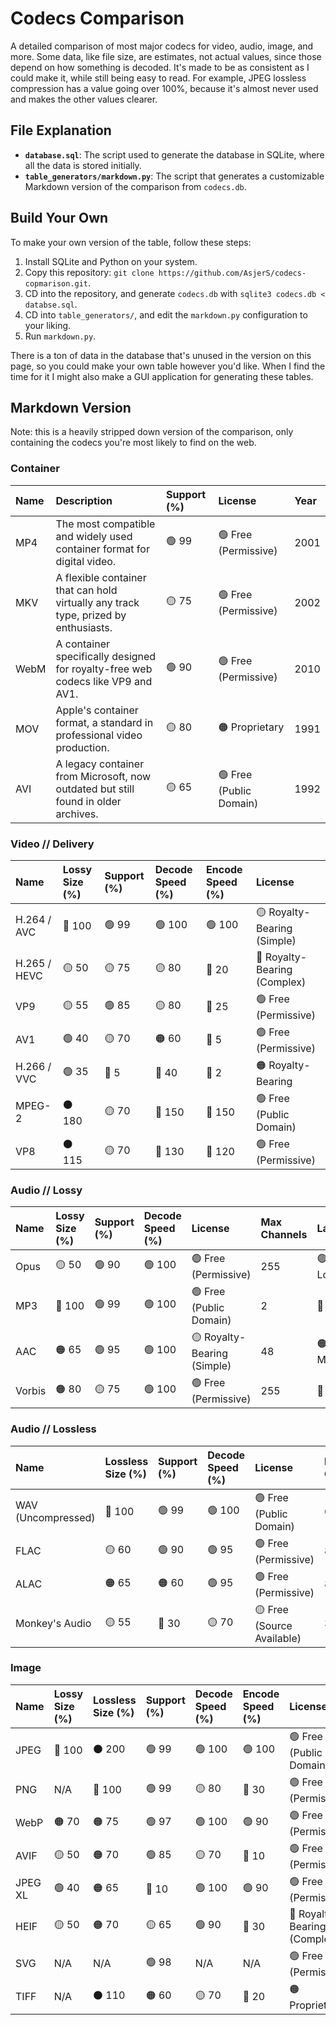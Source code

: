 # Codecs Comparison

A detailed comparison of most major codecs for video, audio, image, and more. Some data, like file size, are estimates, not actual values, since those depend on how something is decoded. It's made to be as consistent as I could make it, while still being easy to read. For example, JPEG lossless compression has a value going over 100%, because it's almost never used and makes the other values clearer.

## File Explanation

- **`database.sql`**: The script used to generate the database in SQLite, where all the data is stored initially.
- **`table_generators/markdown.py`**: The script that generates a customizable Markdown version of the comparison from `codecs.db`.

## Build Your Own

To make your own version of the table, follow these steps:

1. Install SQLite and Python on your system.
2. Copy this repository: `git clone https://github.com/AsjerS/codecs-copmarison.git`.
3. CD into the repository, and generate `codecs.db` with `sqlite3 codecs.db < databse.sql`.
4. CD into `table_generators/`, and edit the `markdown.py` configuration to your liking.
5. Run `markdown.py`.

There is a ton of data in the database that's unused in the version on this page, so you could make your own table however you'd like. When I find the time for it I might also make a GUI application for generating these tables.

## Markdown Version

Note: this is a heavily stripped down version of the comparison, only containing the codecs you're most likely to find on the web.

### Container

| Name | Description | Support (%) | License | Year |
|:---|:---|:---|:---|:---|
| MP4 | The most compatible and widely used container format for digital video. | 🟢 99 | 🟢 Free (Permissive) | 2001 |
| MKV | A flexible container that can hold virtually any track type, prized by enthusiasts. | 🟡 75 | 🟢 Free (Permissive) | 2002 |
| WebM | A container specifically designed for royalty-free web codecs like VP9 and AV1. | 🟢 90 | 🟢 Free (Permissive) | 2010 |
| MOV | Apple's container format, a standard in professional video production. | 🟡 80 | 🟠 Proprietary | 1991 |
| AVI | A legacy container from Microsoft, now outdated but still found in older archives. | 🟡 65 | 🟢 Free (Public Domain) | 1992 |

### Video // Delivery

| Name | Lossy Size (%) | Support (%) | Decode Speed (%) | Encode Speed (%) | License |
|:---|:---|:---|:---|:---|:---|
| H.264 / AVC | 🔴 100 | 🟢 99 | 🟢 100 | 🟢 100 | 🟡 Royalty-Bearing (Simple) |
| H.265 / HEVC | 🟡 50 | 🟡 75 | 🟡 80 | 🔴 20 | 🔴 Royalty-Bearing (Complex) |
| VP9 | 🟡 55 | 🟢 85 | 🟡 80 | 🔴 25 | 🟢 Free (Permissive) |
| AV1 | 🟢 40 | 🟡 70 | 🟠 60 | 🔴 5 | 🟢 Free (Permissive) |
| H.266 / VVC | 🟢 35 | 🔴 5 | 🔴 40 | 🔴 2 | 🟠 Royalty-Bearing |
| MPEG-2 | ⚫ 180 | 🟡 70 | 🔵 150 | 🔵 150 | 🟢 Free (Public Domain) |
| VP8 | ⚫ 115 | 🟡 70 | 🔵 130 | 🔵 120 | 🟢 Free (Permissive) |

### Audio // Lossy

| Name | Lossy Size (%) | Support (%) | Decode Speed (%) | License | Max Channels | Latency |
|:---|:---|:---|:---|:---|:---|:---|
| Opus | 🟡 50 | 🟢 90 | 🟢 100 | 🟢 Free (Permissive) | 255 | 🟢 Very Low |
| MP3 | 🔴 100 | 🟢 99 | 🟢 100 | 🟢 Free (Public Domain) | 2 | 🔴 High |
| AAC | 🟠 65 | 🟢 95 | 🟢 100 | 🟡 Royalty-Bearing (Simple) | 48 | 🟠 Medium |
| Vorbis | 🟠 80 | 🟡 75 | 🟢 100 | 🟢 Free (Permissive) | 255 | 🔴 High |

### Audio // Lossless

| Name | Lossless Size (%) | Support (%) | Decode Speed (%) | License | Max Channels | Audio Depth (bits) |
|:---|:---|:---|:---|:---|:---|:---|
| WAV (Uncompressed) | 🔴 100 | 🟢 99 | 🟢 100 | 🟢 Free (Public Domain) | 65536 | 32 |
| FLAC | 🟡 60 | 🟢 90 | 🟢 95 | 🟢 Free (Permissive) | 8 | 32 |
| ALAC | 🟠 65 | 🟠 60 | 🟢 95 | 🟢 Free (Permissive) | 8 | 32 |
| Monkey's Audio | 🟡 55 | 🔴 30 | 🟡 70 | 🟡 Free (Source Available) | 32 | 24 |

### Image

| Name | Lossy Size (%) | Lossless Size (%) | Support (%) | Decode Speed (%) | Encode Speed (%) | License | Alpha? |
|:---|:---|:---|:---|:---|:---|:---|:---|
| JPEG | 🔴 100 | ⚫ 200 | 🟢 99 | 🟢 100 | 🟢 100 | 🟢 Free (Public Domain) | No |
| PNG | N/A | 🔴 100 | 🟢 99 | 🟡 80 | 🔴 30 | 🟢 Free (Permissive) | Yes |
| WebP | 🟠 70 | 🟠 75 | 🟢 97 | 🟢 100 | 🟢 90 | 🟢 Free (Permissive) | Yes |
| AVIF | 🟡 50 | 🟠 70 | 🟢 85 | 🟡 70 | 🔴 10 | 🟢 Free (Permissive) | Yes |
| JPEG XL | 🟢 40 | 🟠 65 | 🔴 10 | 🟢 100 | 🟢 90 | 🟢 Free (Permissive) | Yes |
| HEIF | 🟡 50 | 🟠 70 | 🟡 65 | 🟢 90 | 🔴 30 | 🔴 Royalty-Bearing (Complex) | Yes |
| SVG | N/A | N/A | 🟢 98 | N/A | N/A | 🟢 Free (Permissive) | Yes |
| TIFF | N/A | ⚫ 110 | 🟠 60 | 🟡 70 | 🔴 20 | 🟠 Proprietary | Yes |

